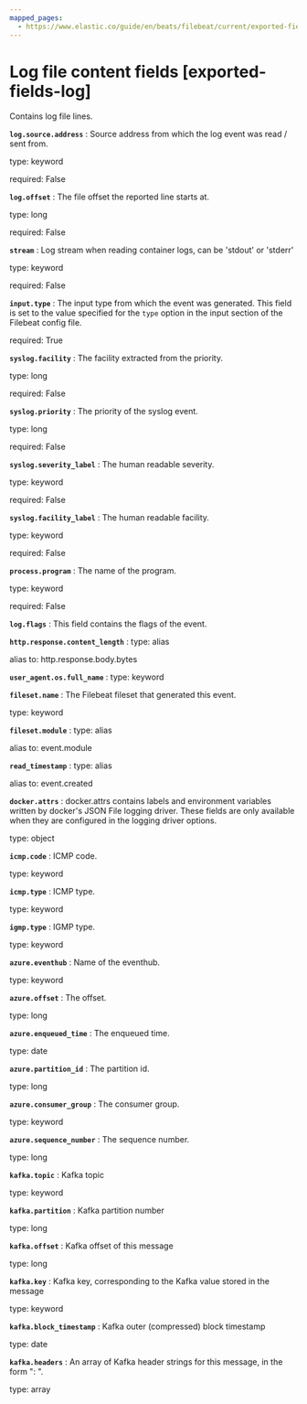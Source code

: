 ```yaml
---
mapped_pages:
  - https://www.elastic.co/guide/en/beats/filebeat/current/exported-fields-log.html
---
```


# Log file content fields [exported-fields-log]

Contains log file lines.

**`log.source.address`**
:   Source address from which the log event was read / sent from.

type: keyword

required: False


**`log.offset`**
:   The file offset the reported line starts at.

type: long

required: False


**`stream`**
:   Log stream when reading container logs, can be 'stdout' or 'stderr'

type: keyword

required: False


**`input.type`**
:   The input type from which the event was generated. This field is set to the value specified for the `type` option in the input section of the Filebeat config file.

required: True


**`syslog.facility`**
:   The facility extracted from the priority.

type: long

required: False


**`syslog.priority`**
:   The priority of the syslog event.

type: long

required: False


**`syslog.severity_label`**
:   The human readable severity.

type: keyword

required: False


**`syslog.facility_label`**
:   The human readable facility.

type: keyword

required: False


**`process.program`**
:   The name of the program.

type: keyword

required: False


**`log.flags`**
:   This field contains the flags of the event.


**`http.response.content_length`**
:   type: alias

alias to: http.response.body.bytes


**`user_agent.os.full_name`**
:   type: keyword


**`fileset.name`**
:   The Filebeat fileset that generated this event.

type: keyword


**`fileset.module`**
:   type: alias

alias to: event.module


**`read_timestamp`**
:   type: alias

alias to: event.created


**`docker.attrs`**
:   docker.attrs contains labels and environment variables written by docker's JSON File logging driver. These fields are only available when they are configured in the logging driver options.

type: object


**`icmp.code`**
:   ICMP code.

type: keyword


**`icmp.type`**
:   ICMP type.

type: keyword


**`igmp.type`**
:   IGMP type.

type: keyword


**`azure.eventhub`**
:   Name of the eventhub.

type: keyword


**`azure.offset`**
:   The offset.

type: long


**`azure.enqueued_time`**
:   The enqueued time.

type: date


**`azure.partition_id`**
:   The partition id.

type: long


**`azure.consumer_group`**
:   The consumer group.

type: keyword


**`azure.sequence_number`**
:   The sequence number.

type: long


**`kafka.topic`**
:   Kafka topic

type: keyword


**`kafka.partition`**
:   Kafka partition number

type: long


**`kafka.offset`**
:   Kafka offset of this message

type: long


**`kafka.key`**
:   Kafka key, corresponding to the Kafka value stored in the message

type: keyword


**`kafka.block_timestamp`**
:   Kafka outer (compressed) block timestamp

type: date


**`kafka.headers`**
:   An array of Kafka header strings for this message, in the form "<key>: <value>".

type: array


